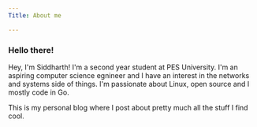 ```yaml
---
Title: About me

---
```

### Hello there!

Hey, I'm Siddharth! I'm a second year student at PES University. I'm an aspiring computer science egnineer
and I have an interest in the networks and systems side of things. I'm passionate about Linux, open source and I mostly
code in Go.

This is my personal blog where I post about pretty much all the stuff I find cool.
